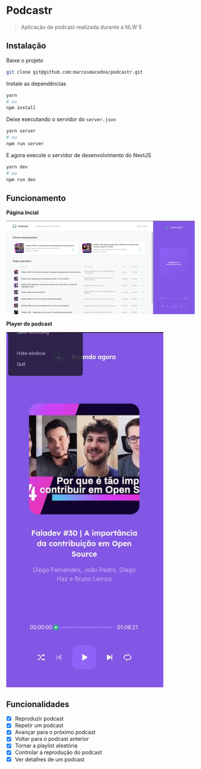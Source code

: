 # Podcastr

> Aplicação de podcast realizada durante a NLW 5

## Instalação

Baixe o projeto

```bash
git clone git@github.com:marcosmacedoo/podcastr.git
```

Instale as dependências

```bash
yarn
# ou
npm install
```

Deixe executando o servidor do `server.json`

```bash
yarn server
# ou
npm run server
```

E agora execute o servidor de desenvolvimento do NextJS

```bash
yarn dev
# ou
npm run dev
```


## Funcionamento

**Página Incial**

![Home](./.github/home.png)

**Player do podcast**

![Player do podcast](./.github/avancando_podcast.gif)


## Funcionalidades

- [x] Reproduzir podcast
- [x] Repetir um podcast
- [x] Avançar para o próximo podcast
- [x] Voltar para o podcast anterior
- [x] Tornar a playlist aleatória
- [x] Controlar a reprodução do podcast
- [x] Ver detalhes de um podcast
